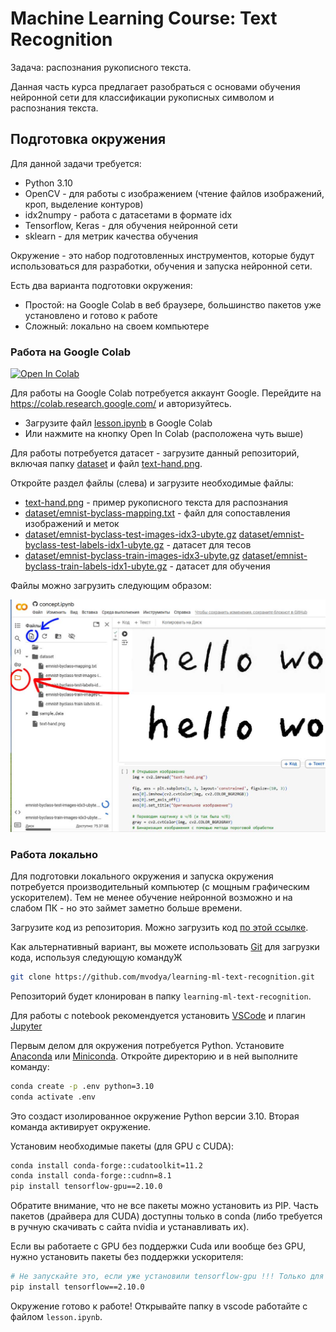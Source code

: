 # Machine Learning Course: Text Recognition

Задача: распознания рукописного текста.

Данная часть курса предлагает разобраться с основами обучения нейронной сети для классификации рукописных символом и распознания текста.

## Подготовка окружения

Для данной задачи требуется:

* Python 3.10
* OpenCV - для работы с изображением (чтение файлов изображений, кроп, выделение контуров)
* idx2numpy - работа с датасетами в формате idx
* Tensorflow, Keras - для обучения нейронной сети
* sklearn - для метрик качества обучения

Окружение - это набор подготовленных инструментов, которые будут использоваться для разработки, обучения и запуска нейронной сети.

Есть два варианта подготовки окружения:

* Простой: на Google Colab в веб браузере, большинство пакетов уже установлено и готово к работе
* Сложный: локально на своем компьютере

### Работа на Google Colab

<a target="_blank" href="https://colab.research.google.com/github/mvodya/learning-ml-text-recognition/blob/main/lesson.ipynb">
  <img src="https://colab.research.google.com/assets/colab-badge.svg" alt="Open In Colab"/>
</a>

Для работы на Google Colab потребуется аккаунт Google. Перейдите на https://colab.research.google.com/ и авторизуйтесь.

* Загрузите файл [lesson.ipynb](lesson.ipynb) в Google Colab
* Или нажмите на кнопку Open In Colab (расположена чуть выше)

Для работы потребуется датасет - загрузите данный репозиторий, включая папку [dataset](dataset) и файл [text-hand.png](text-hand.png).

Откройте раздел файлы (слева) и загрузите необходимые файлы:

* [text-hand.png](text-hand.png) - пример рукописного текста для распознания
* [dataset/emnist-byclass-mapping.txt](dataset/emnist-byclass-mapping.txt) - файл для сопоставления изображений и меток
* [dataset/emnist-byclass-test-images-idx3-ubyte.gz](dataset/emnist-byclass-test-images-idx3-ubyte.gz) [dataset/emnist-byclass-test-labels-idx1-ubyte.gz](dataset/emnist-byclass-test-labels-idx1-ubyte.gz) - датасет для тесов
* [dataset/emnist-byclass-train-images-idx3-ubyte.gz](dataset/emnist-byclass-train-images-idx3-ubyte.gz) [dataset/emnist-byclass-train-labels-idx1-ubyte.gz](dataset/emnist-byclass-train-labels-idx1-ubyte.gz) - датасет для обучения

Файлы можно загрузить следующим образом:

![how-to-colab-upload-files](how-to-colab-upload-files.jpg)

### Работа локально

Для подготовки локального окружения и запуска окружения потребуется производительный компьютер (с мощным графическим ускорителем). Тем не менее обучение нейронной возможно и на слабом ПК - но это займет заметно больше времени.

Загрузите код из репозитория. Можно загрузить код [по этой ссылке](https://github.com/mvodya/learning-ml-text-recognition/archive/refs/heads/main.zip).

Как альтернативный вариант, вы можете использовать [Git](https://git-scm.com/downloads/win) для загрузки кода, используя следующую командуЖ

```bash
git clone https://github.com/mvodya/learning-ml-text-recognition.git
```

Репозиторий будет клонирован в папку `learning-ml-text-recognition`.

Для работы с notebook рекомендуется установить [VSCode](https://code.visualstudio.com/Download) и плагин [Jupyter](https://marketplace.visualstudio.com/items?itemName=ms-toolsai.jupyter)

Первым делом для окружения потребуется Python. Установите [Anaconda](https://www.anaconda.com/download) или [Miniconda](https://docs.anaconda.com/miniconda/). Откройте директорию и в ней выполните команду:

```bash
conda create -p .env python=3.10
conda activate .env
```

Это создаст изолированное окружение Python версии 3.10. Вторая команда активирует окружение.

Установим необходимые пакеты (для GPU с CUDA):

```bash
conda install conda-forge::cudatoolkit=11.2
conda install conda-forge::cudnn=8.1
pip install tensorflow-gpu==2.10.0
```

Обратите внимание, что не все пакеты можно установить из PIP. Часть пакетов (драйвера для CUDA) доступны только в conda (либо требуется в ручную скачивать с сайта nvidia и устанавливать их).

Если вы работаете с GPU без поддержки Cuda или вообще без GPU, нужно установить пакеты без поддержки ускорителя:

```bash
# Не запускайте это, если уже установили tensorflow-gpu !!! Только для компьютеров без Nvidia GPU
pip install tensorflow==2.10.0
```

Окружение готово к работе! Открывайте папку в vscode работайте с файлом `lesson.ipynb`.